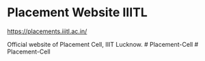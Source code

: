 # Placement Website IIITL
https://placements.iiitl.ac.in/

Official website of Placement Cell, IIIT Lucknow.
#   P l a c e m e n t - C e l l  
 #   P l a c e m e n t - C e l l  
 
